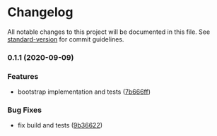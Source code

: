 # Changelog

All notable changes to this project will be documented in this file. See [standard-version](https://github.com/conventional-changelog/standard-version) for commit guidelines.

### 0.1.1 (2020-09-09)


### Features

* bootstrap implementation and tests ([7b666ff](https://github.com/tdast/tdastscript/commit/7b666ff76d156b7d310d7fae778512580e0e6c55))


### Bug Fixes

* fix build and tests ([9b36622](https://github.com/tdast/tdastscript/commit/9b3662218dd9a167bbd05f4b46b5b8ef701ceec7))
